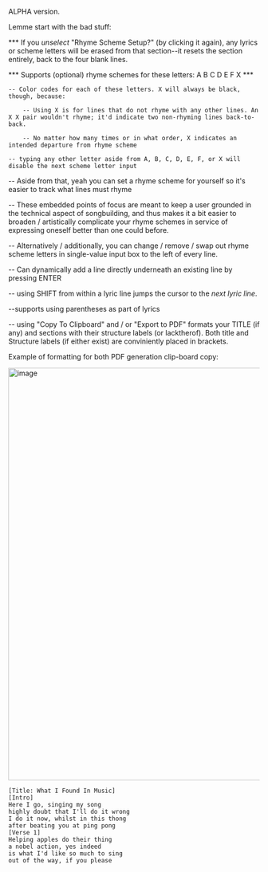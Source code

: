 ALPHA version.

Lemme start with the bad stuff:

*** If you _unselect_ "Rhyme Scheme Setup?" (by clicking it again), any lyrics or scheme letters will be erased from that section--it resets the section entirely, back to the four blank lines.


*** Supports (optional) rhyme schemes for these letters: A B C D E F X ***

    -- Color codes for each of these letters. X will always be black, though, because:
    
        -- Using X is for lines that do not rhyme with any other lines. An X X pair wouldn't rhyme; it'd indicate two non-rhyming lines back-to-back. 
    
        -- No matter how many times or in what order, X indicates an intended departure from rhyme scheme
    
    -- typing any other letter aside from A, B, C, D, E, F, or X will disable the next scheme letter input

-- Aside from that, yeah you can set a rhyme scheme for yourself so it's easier to track what lines must rhyme

-- These embedded points of focus are meant to keep a user grounded in the technical aspect of songbuilding, and thus makes it a bit easier to broaden / artistically             complicate your rhyme schemes in service of expressing oneself better than one could before.

-- Alternatively / additionally, you can change / remove / swap out rhyme scheme letters in single-value input box to the left of every line.


-- Can dynamically add a line directly underneath an existing line by pressing ENTER

-- using SHIFT from within a lyric line jumps the cursor to the _next lyric line_.

--supports using parentheses as part of lyrics

-- using "Copy To Clipboard" and / or "Export to PDF" formats your TITLE (if any) and sections with their structure labels (or lacktherof). Both title and Structure labels (if either exist) are conviniently placed in brackets.


Example of formatting for both PDF generation clip-board copy:

<img width="508" height="828" alt="image" src="https://github.com/user-attachments/assets/a2ea8e01-76f8-4391-b618-182b8dc8ada7" />



```
[Title: What I Found In Music]
[Intro]
Here I go, singing my song
highly doubt that I'll do it wrong
I do it now, whilst in this thong
after beating you at ping pong
[Verse 1]
Helping apples do their thing
a nobel action, yes indeed
is what I'd like so much to sing
out of the way, if you please
```

